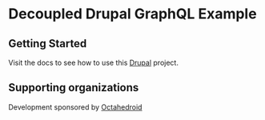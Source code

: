 # Decoupled Drupal GraphQL Example

## Getting Started

Visit the docs to see how to use this [Drupal](https://drupal-decoupled-docs.pages.dev/docs/examples/drupal-graphql) project.

## Supporting organizations

Development sponsored by [Octahedroid](https://octahedroid.com/)
